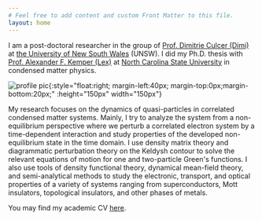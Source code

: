 ```yaml
---
# Feel free to add content and custom Front Matter to this file.
layout: home
---
```


<span style="color:black; font-family:Sans; font-size: 1em;">
</span>

I am a post-doctoral researcher in the group of [Prof. Dimitrie Culcer (Dimi)](https://www.physics.unsw.edu.au/staff/dimi-culcer) at [the University of New South Wales](https://www.unsw.edu.au) (UNSW). I did my Ph.D. thesis with [Prof. Alexander F. Kemper (Lex)](https://www.physics.ncsu.edu/kemperlab/ ) at [North Carolina State University](https://physics.ncsu.edu) in condensed matter physics.

![profile pic](../images/profile.png){:style="float:right; margin-left:40px; margin-top:0px;margin-bottom:20px;" :height="150px" width="150px"}

My research focuses on the dynamics of quasi-particles in correlated condensed matter systems. Mainly, I try to analyze
the system from a non-equilibrium perspective where we perturb a correlated electron system by a time-dependent
interaction and study properties of the developed non-equilibrium state in the time domain. I use density
matrix theory and diagrammatic perturbation theory on the Keldysh contour to solve the relevant equations of motion for
one and two-particle Green's functions. I also use tools of density functional theory, dynamical mean-field theory, and
semi-analytical methods to study the electronic, transport, and optical properties of a variety of systems ranging from
superconductors, Mott insulators, topological insulators, and other phases of metals.

You may find my academic CV [here]( ../docs/CV_Academics.pdf).
